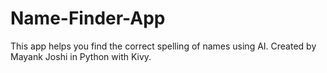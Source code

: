 # Name-Finder-App
This app helps you find the correct spelling of names using AI. Created by Mayank Joshi in Python with Kivy.
